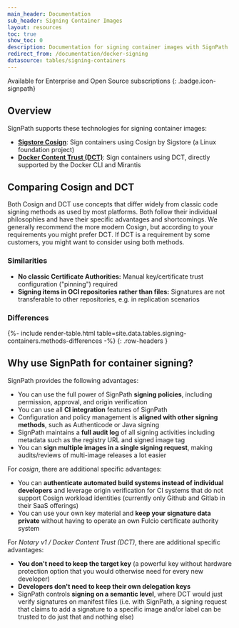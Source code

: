 ```yaml
---
main_header: Documentation
sub_header: Signing Container Images
layout: resources
toc: true
show_toc: 0
description: Documentation for signing container images with SignPath
redirect_from: /documentation/docker-signing
datasource: tables/signing-containers
---
```


Available for Enterprise and Open Source subscriptions
{: .badge.icon-signpath}

## Overview

SignPath supports these technologies for signing container images:

* **[Sigstore Cosign](/documentation/signing-containers/cosign)**: Sign containers using Cosign by Sigstore (a Linux foundation project)
* **[Docker Content Trust (DCT)](/documentation/signing-containers/docker-content-trust)**: Sign containers using DCT, directly supported by the Docker CLI and Mirantis 

## Comparing Cosign and DCT

Both Cosign and DCT use concepts that differ widely from classic code signing methods as used by most platforms. Both follow their individual philosophies and have their specific advantages and shortcomings. We generally recommend the more modern Cosign, but according to your requirements you might prefer DCT. If DCT is a requirement by some customers, you might want to consider using both methods.

### Similarities 

* **No classic Certificate Authorities:** Manual key/certificate trust configuration ("pinning") required
* **Signing items in OCI repositories rather than files:** Signatures are not transferable to other repositories, e.g. in replication scenarios

### Differences 

{%- include render-table.html table=site.data.tables.signing-containers.methods-differences -%}
{: .row-headers }

## Why use SignPath for container signing?

SignPath provides the following advantages:

* You can use the full power of SignPath **signing policies**, including permission, approval, and origin verification
* You can use all **CI integration** features of SignPath
* Configuration and policy management is **aligned with other signing methods**, such as Authenticode or Java signing
* SignPath maintains a **full audit log** of all signing activities including metadata such as the registry URL and signed image tag
* You can **sign multiple images in a single signing request**, making audits/reviews of multi-image releases a lot easier

For _cosign_, there are additional specific advantages:     

* You can **authenticate automated build systems instead of individual developers** and leverage origin verification for CI systems that do not support Cosign workload identities (currently only Github and Gitlab in their SaaS offerings)
* You can use your own key material and **keep your signature data private** without having to operate an own Fulcio certificate authority system

For _Notary v1 / Docker Content Trust (DCT)_, there are additional specific advantages:

* **You don't need to keep the target key** (a powerful key without hardware protection option that you would otherwise need for every new developer)
* **Developers don't need to keep their own delegation keys**
* SignPath controls **signing on a semantic level**, where DCT would just verify signatures on manifest files (i.e. with SignPath, a signing request that claims to add a signature to a specific image and/or label can be trusted to do just that and nothing else)




